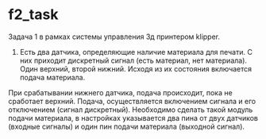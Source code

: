 # f2_task

Задача 1 в рамках системы управления 3д принтером klipper. 

1.  Есть два датчика, определяющие наличие материала для печати. 
С них приходит дискретный сигнал (есть материал, нет материала). Один верхний, второй нижний. Исходя из их состояния включается подача материала. 

При срабатывании нижнего датчика, подача происходит, пока не сработает верхний. Подача, осуществляется включением сигнала и его отключением (сигнал дискретный). 
Необходимо сделать такой модуль подачи материала, в настройках указывается два пина от двух датчиков (входные сигналы) и один пин подачи материала (выходной сигнал).
